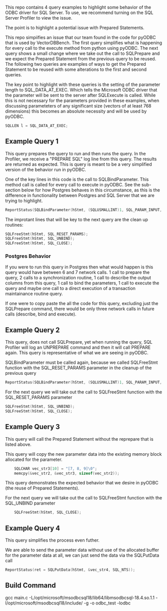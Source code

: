 
This repo contains 4 query examples to highlight some behavior of the ODBC driver for SQL Server. To use, we recommend turning on the SQL Server Profiler to view the issue. 

The point is to highlight a potential issue with Prepared Statements. 

This repo simpiifies an issue that our team found in the code for pyODBC that is used by VectorDBBench. The first query simplifies what is happening for every call to the execute method from python using pyODBC. The next query shows a small change where we take out the call to SQLPrepare and we expect the Prepared Statement from the previous query to be reused. The following two queries are examples of ways to get the Prepared Statement to be reused with some alterations to the first and second queries.

The key point to highlight with these queries is the setting of the parameter length to SQL_DATA_AT_EXEC. Which tells the Microsoft ODBC driver that the parameter will be sent to the server after SQLExecute is called. While this is not necessary for the parameters provided in these examples, when discussing parameteters of any significant size (vectors of at least 768 dimensions) this becomes an absolute necessity and will be used by pyODBC. 

```C
SQLLEN l = SQL_DATA_AT_EXEC;
```

## Example Query 1
This query prepares the query to run and then runs the query. In the Profiler, we receive a "PREPARE SQL" log line from this query. The results are returned as expected. This is query is meant to be a very simplified version of the behavior run in pyODBC.

One of the key lines in this code is the call to SQLBindParameter. This method call is called for every call to execute in pyODBC. See the sub-section below for how Postgres behaves in this circumstance, as this is the difference in functionality between Postgres and SQL Server that we are trying to highlight.  

```C
ReportStatus(SQLBindParameter(hStmt, (SQLUSMALLINT)1, SQL_PARAM_INPUT, SQL_C_CHAR, SQL_VARCHAR, 0, 0, vec_str, sizeof((char *)vec_str), &l ));
```

The improtant lines that will be key to the next query are the clean up routines:

```C
SQLFreeStmt(hStmt, SQL_RESET_PARAMS);       
SQLFreeStmt(hStmt, SQL_UNBIND);                                       
SQLFreeStmt(hStmt, SQL_CLOSE);
```


### Postgres Behavior

If you were to run this query in Postgres then what would happen is this query would have between 6 and 7 network calls. 1 call to prepare the query, 2 calls to a synchronization routine, 1 call to describe the output columns from this query, 1 call to bind the parameters, 1 call to execute the query and maybe one call to a direct execution of a transaction maintainance routine query.

If one were to copy paste the all the code for this query, excluding just the SQLPrepare command, there would be only three network calls in future calls (describe, bind and execute).


## Example Query 2
This query, does not call SQLPrepare, yet when running the query, SQL Profiler will log an UNPREPARE command and then it will call PREPARE again. This query is representative of what we are seeing in pyODBC.

SQLBindParameter must be called again, because we called SQLFreeStmt function with the SQL_RESET_PARAMS parameter in the cleanup of the previous query

```C
ReportStatus(SQLBindParameter(hStmt, (SQLUSMALLINT)1, SQL_PARAM_INPUT, SQL_C_CHAR, SQL_VARCHAR, 0, 0, &vec_str2, sizeof(vec_str2), &l2 ));
```

For the next query we will take out the call to SQLFreeStmt function with the SQL_RESET_PARAMS parameter

```C
SQLFreeStmt(hStmt, SQL_UNBIND);                                       
SQLFreeStmt(hStmt, SQL_CLOSE);
```

## Example Query 3
This query will call the Prepared Statement without the reprepare that is listed above. 

This query will copy the new parameter data into the existing memory block allocated for the parameter.

```C
    SQLCHAR vec_str3[10] = "[7, 8, 9]\0";
    memcpy(&vec_str2, &vec_str3, sizeof(vec_str2));
```

This query demonstrates the expected behavior that we desire in pyODBC (the reuse of Prepared Statements).

For the next query we will take out the call to  SQLFreeStmt function with the SQL_UNBIND parameter

```C
    SQLFreeStmt(hStmt, SQL_CLOSE);
```

## Example Query 4
This query simplifies the process even futher.

We are able to send the parameter data without use of the allocated buffer for the parameter data at all, we can just send the data via the SQLPutData call

```C
ReportStatus(ret = SQLPutData(hStmt, &vec_str4, SQL_NTS));
```


## Build Command
gcc main.c -L/opt/microsoft/msodbcsql18/lib64/libmsodbcsql-18.4.so.1.1 -I/opt/microsoft/msodbcsql18/include/ -g -o odbc_test -lodbc
